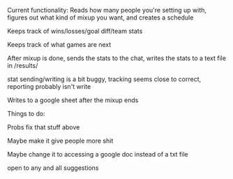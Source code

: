 Current functionality:
Reads how many people you're setting up with, figures out what kind of mixup you want, and creates a schedule

Keeps track of wins/losses/goal diff/team stats

Keeps track of what games are next

After mixup is done, sends the stats to the chat, writes the stats to a text file in /results/

stat sending/writing is a bit buggy, tracking seems close to correct, reporting probably isn't write

Writes to a google sheet after the mixup ends


Things to do: 

Probs fix that stuff above

Maybe make it give people more shit

Maybe change it to accessing a google doc instead of a txt file

open to any and all suggestions

